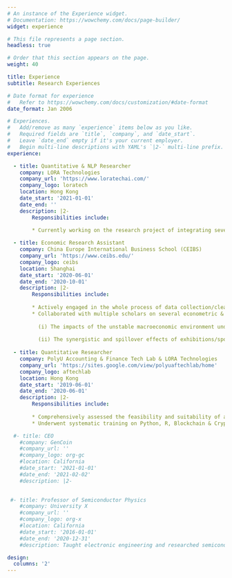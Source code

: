 ```yaml
---
# An instance of the Experience widget.
# Documentation: https://wowchemy.com/docs/page-builder/
widget: experience

# This file represents a page section.
headless: true

# Order that this section appears on the page.
weight: 40

title: Experience
subtitle: Research Experiences

# Date format for experience
#   Refer to https://wowchemy.com/docs/customization/#date-format
date_format: Jan 2006

# Experiences.
#   Add/remove as many `experience` items below as you like.
#   Required fields are `title`, `company`, and `date_start`.
#   Leave `date_end` empty if it's your current employer.
#   Begin multi-line descriptions with YAML's `|2-` multi-line prefix.
experience:

  - title: Quantitative & NLP Researcher
    company: LORA Technologies
    company_url: 'https://www.loratechai.com/'
    company_logo: loratech
    location: Hong Kong
    date_start: '2021-01-01'
    date_end: ''
    description: |2-
        Responsibilities include:
        
        * Currently working on the research project of integrating several state-of-the-art Natural Language Processing models (like FinBERT, etc.) with Finance applications

  - title: Economic Research Assistant
    company: China Europe International Business School (CEIBS)
    company_url: 'https://www.ceibs.edu/'
    company_logo: ceibs
    location: Shanghai
    date_start: '2020-06-01'
    date_end: '2020-10-01'
    description: |2-
        Responsibilities include:
        
        * Actively engaged in the whole process of data collection/cleansing/mining using web scrapers/spiders & textual analysis tools (BeautifulSoup, Requests, Scrapy)
        * Collaborated with multiple scholars on several econometric & macro/urban/regional economic research projects focusing on - 
      
          (i) The impacts of the unstable macroeconomic environment under the China-U.S. Trade War on various importing and exporting commodities from different sectors
          
          (ii) The synergistic and spillover effects of exhibitions/sports events on regional hotel and tourism industry
          
  - title: Quantitative Researcher
    company: PolyU Accounting & Finance Tech Lab & LORA Technologies
    company_url: 'https://sites.google.com/view/polyuaftechlab/home'
    company_logo: aftechlab
    location: Hong Kong
    date_start: '2019-06-01'
    date_end: '2020-06-01'
    description: |2-
        Responsibilities include:
        
        * Comprehensively assessed the feasibility and suitability of a series of Machine Learning (PCA + XgBoost/LightGBM) & Deep Learning (AutoEncoder + GRU/LSTM) models on the predictions of company fundamentals (i.e., the Earnings)
        * Underwent systematic training on Python, R, Blockchain & Cryptocurrency and Statistical & Machine Learning

  #- title: CEO
    #company: GenCoin
    #company_url: ''
    #company_logo: org-gc
    #location: California
    #date_start: '2021-01-01'
    #date_end: '2021-02-02'
    #description: |2-

        
 #- title: Professor of Semiconductor Physics
    #company: University X
    #company_url: ''
    #company_logo: org-x
    #location: California
    #date_start: '2016-01-01'
    #date_end: '2020-12-31'
    #description: Taught electronic engineering and researched semiconductor physics.

design:
  columns: '2'
---
```

